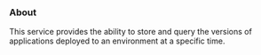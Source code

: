 ### About

This service provides the ability to store and query the versions of applications deployed to an environment at a specific time.
